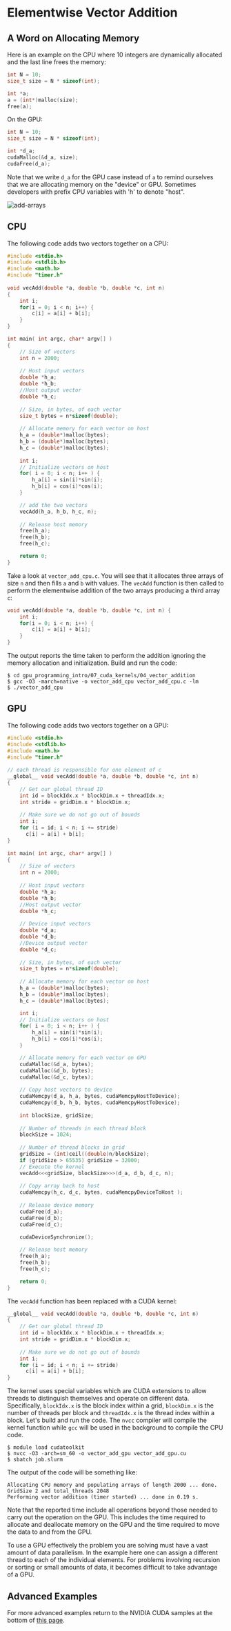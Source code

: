 # Elementwise Vector Addition

## A Word on Allocating Memory

Here is an example on the CPU where 10 integers are dynamically allocated and the last line frees the memory:

```C
int N = 10;
size_t size = N * sizeof(int);

int *a;
a = (int*)malloc(size);
free(a);
```

On the GPU:

```C
int N = 10;
size_t size = N * sizeof(int);

int *d_a;
cudaMalloc(&d_a, size);
cudaFree(d_a);
```
Note that we write `d_a` for the GPU case instead of `a` to remind ourselves that we are allocating memory on the "device" or GPU. Sometimes developers with prefix CPU variables with 'h' to denote "host".

![add-arrays](https://www3.ntu.edu.sg/home/ehchua/programming/cpp/images/Array.png)

## CPU

The following code adds two vectors together on a CPU:

```C
#include <stdio.h>
#include <stdlib.h>
#include <math.h>
#include "timer.h"
 
void vecAdd(double *a, double *b, double *c, int n)
{
    int i;
    for(i = 0; i < n; i++) {
        c[i] = a[i] + b[i];
    }
}

int main( int argc, char* argv[] )
{
    // Size of vectors
    int n = 2000;
 
    // Host input vectors
    double *h_a;
    double *h_b;
    //Host output vector
    double *h_c;
 
    // Size, in bytes, of each vector
    size_t bytes = n*sizeof(double);
 
    // Allocate memory for each vector on host
    h_a = (double*)malloc(bytes);
    h_b = (double*)malloc(bytes);
    h_c = (double*)malloc(bytes);
 
    int i;
    // Initialize vectors on host
    for( i = 0; i < n; i++ ) {
        h_a[i] = sin(i)*sin(i);
        h_b[i] = cos(i)*cos(i);
    }

    // add the two vectors
    vecAdd(h_a, h_b, h_c, n);
 
    // Release host memory
    free(h_a);
    free(h_b);
    free(h_c);

    return 0;
}
```

Take a look at `vector_add_cpu.c`. You will see that it allocates three arrays of size `n` and then fills `a` and `b` with values. The `vecAdd` function is then called to perform the elementwise addition of the two arrays producing a third array `c`:

```C
void vecAdd(double *a, double *b, double *c, int n) {
    int i;
    for(i = 0; i < n; i++) {
        c[i] = a[i] + b[i];
    }
}
```


The output reports the time taken to perform the addition ignoring the memory allocation and initialization. Build and run the code:

```
$ cd gpu_programming_intro/07_cuda_kernels/04_vector_addition
$ gcc -O3 -march=native -o vector_add_cpu vector_add_cpu.c -lm
$ ./vector_add_cpu
```

## GPU

The following code adds two vectors together on a GPU:

```C
#include <stdio.h>
#include <stdlib.h>
#include <math.h>
#include "timer.h"
 
// each thread is responsible for one element of c
__global__ void vecAdd(double *a, double *b, double *c, int n)
{
    // Get our global thread ID
    int id = blockIdx.x * blockDim.x + threadIdx.x;
    int stride = gridDim.x * blockDim.x;
 
    // Make sure we do not go out of bounds
    int i;
    for (i = id; i < n; i += stride)
      c[i] = a[i] + b[i];
}
 
int main( int argc, char* argv[] )
{
    // Size of vectors
    int n = 2000;
 
    // Host input vectors
    double *h_a;
    double *h_b;
    //Host output vector
    double *h_c;
 
    // Device input vectors
    double *d_a;
    double *d_b;
    //Device output vector
    double *d_c;
 
    // Size, in bytes, of each vector
    size_t bytes = n*sizeof(double);
 
    // Allocate memory for each vector on host
    h_a = (double*)malloc(bytes);
    h_b = (double*)malloc(bytes);
    h_c = (double*)malloc(bytes);

    int i;
    // Initialize vectors on host
    for( i = 0; i < n; i++ ) {
        h_a[i] = sin(i)*sin(i);
        h_b[i] = cos(i)*cos(i);
    }

    // Allocate memory for each vector on GPU
    cudaMalloc(&d_a, bytes);
    cudaMalloc(&d_b, bytes);
    cudaMalloc(&d_c, bytes);
 
    // Copy host vectors to device
    cudaMemcpy(d_a, h_a, bytes, cudaMemcpyHostToDevice);
    cudaMemcpy(d_b, h_b, bytes, cudaMemcpyHostToDevice);
 
    int blockSize, gridSize;
 
    // Number of threads in each thread block
    blockSize = 1024;
 
    // Number of thread blocks in grid
    gridSize = (int)ceil((double)n/blockSize);
    if (gridSize > 65535) gridSize = 32000;
    // Execute the kernel
    vecAdd<<<gridSize, blockSize>>>(d_a, d_b, d_c, n);
 
    // Copy array back to host
    cudaMemcpy(h_c, d_c, bytes, cudaMemcpyDeviceToHost );
 
    // Release device memory
    cudaFree(d_a);
    cudaFree(d_b);
    cudaFree(d_c);

    cudaDeviceSynchronize();
 
    // Release host memory
    free(h_a);
    free(h_b);
    free(h_c);

    return 0;
}
```

The `vecAdd` function has been replaced with a CUDA kernel:

```C
__global__ void vecAdd(double *a, double *b, double *c, int n)
{
    // Get our global thread ID
    int id = blockIdx.x * blockDim.x + threadIdx.x;
    int stride = gridDim.x * blockDim.x;
 
    // Make sure we do not go out of bounds
    int i;
    for (i = id; i < n; i += stride)
      c[i] = a[i] + b[i];
}
```

The kernel uses special variables which are CUDA extensions to allow threads to distinguish themselves and operate on different data. Specifically, `blockIdx.x` is the block index within a grid, `blockDim.x` is the number of threads per block and `threadIdx.x` is the thread index within a block. Let's build and run the code. The `nvcc` compiler will compile the kernel function while `gcc` will be used in the background to compile the CPU code.

```
$ module load cudatoolkit
$ nvcc -O3 -arch=sm_60 -o vector_add_gpu vector_add_gpu.cu
$ sbatch job.slurm
```

The output of the code will be something like:
```
Allocating CPU memory and populating arrays of length 2000 ... done.
GridSize 2 and total_threads 2048
Performing vector addition (timer started) ... done in 0.19 s.
```

Note that the reported time include all operations beyond those needed to carry out the operation on the GPU. This includes the time required to allocate and deallocate memory on the GPU and the time required to move the data to and from the GPU.

To use a GPU effectively the problem you are solving must have a vast amount of data parallelism. In the example here one can assign a different thread to each of the individual elements. For problems involving recursion or sorting or small amounts of data, it becomes difficult to take advantage of a GPU.

## Advanced Examples

For more advanced examples return to the NVIDIA CUDA samples at the bottom of [this page](https://github.com/PrincetonUniversity/gpu_programming_intro/tree/master/06_cuda_libraries).
